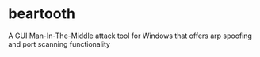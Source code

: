 # beartooth

A GUI Man-In-The-Middle attack tool for Windows that offers arp spoofing and port scanning functionality
